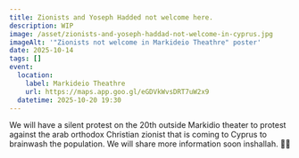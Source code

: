 ```yaml
---
title: Zionists and Yoseph Hadded not welcome here.
description: WIP
image: /asset/zionists-and-yoseph-haddad-not-welcome-in-cyprus.jpg
imageAlt: '"Zionists not welcome in Markideio Theathre" poster'
date: 2025-10-14
tags: []
event:
  location:
    label: Markideio Theathre
    url: https://maps.app.goo.gl/eGDVkWvsDRT7uW2x9
  datetime: 2025-10-20 19:30
---
```


We will have a silent protest on the 20th outside Markidio theater to protest against the arab orthodox Christian zionist that is coming to Cyprus to brainwash the population. We will share more information soon inshallah. ✊🏼

